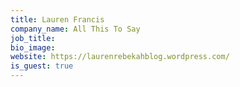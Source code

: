 ```yaml
---
title: Lauren Francis
company_name: All This To Say
job_title:
bio_image:
website: https://laurenrebekahblog.wordpress.com/
is_guest: true
---
```

